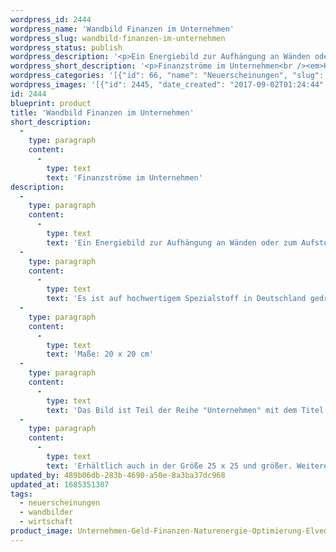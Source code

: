 ```yaml
---
wordpress_id: 2444
wordpress_name: 'Wandbild Finanzen im Unternehmen'
wordpress_slug: wandbild-finanzen-im-unternehmen
wordpress_status: publish
wordpress_description: '<p>Ein Energiebild zur Aufhängung an Wänden oder zum Aufstellen im Raum mit einem aktivierbaren Schwingungsfeld zu optimalen Finanzströmen im Unternehmen sowie in das Unternehmen hinein und hinaus.</p><p>Es ist auf hochwertigem Spezialstoff in Deutschland gedruckt und sorgfältig in Handarbeit auf Holzkeilrahmen aufgezogen. Laut Herstellerangaben ist der farbintensive Druck 70 Jahre lichtecht, waschbar und in einem umweltorientierten Verfahren hergestellt. Der Oberstoff ist mit einer Spezialbeschichtung unterfüttert, so dass, bei Aufhängung an der Wand, der rückseitige Holzrahmen auch bei hellen Farben unsichtbar ist. (In der Onlineansicht ist unser Bild mit einem Wasserzeichen geschützt. Wir bitten um Ihr Verständnis. Im Original ist der Schriftzung "Energiebilder Elveden Verlag" entfernt.)</p><p>Maße: 20 x 20 cm<br />Das Bild ist Teil der Reihe "Unternehmen" mit dem Titel "Unternehmen: Geldströme"</p><p>Erhältlich auch in der Größe 25 x 25 und größer. Weitere Größen oder andere Seitenverhältnisse, sind bis 200 cm individuell für Sie innerhalb weniger Tage herstellbar. Bitte kontaktieren Sie uns hierfür unter <a href="mailto:info@elvedenverlag.de">info@elvedenverlag.de</a>.</p><p><a href="https://my.feenbaum.de/anwendung-energie-wandbilder/">Anwendungshinweise</a></p>'
wordpress_short_description: '<p>Finanzströme im Unternehmen<br /><em>Hinweis: Das Kissen wird Ihnen ohne Wasserzeichen geliefert</em></p>'
wordpress_categories: '[{"id": 66, "name": "Neuerscheinungen", "slug": "neuerscheinungen"}, {"id": 24, "name": "Wandbilder", "slug": "wandbilder"}, {"id": 109, "name": "Wirtschaft", "slug": "wirtschaft"}]'
wordpress_images: '[{"id": 2445, "date_created": "2017-09-02T01:24:44", "date_created_gmt": "2017-09-01T21:24:44", "date_modified": "2017-09-02T01:24:44", "date_modified_gmt": "2017-09-01T21:24:44", "src": "https://my.feenbaum.de/wp-content/uploads/2017/09/Unternehmen-Geld-Finanzen-Naturenergie-Optimierung-Elvedenenergie_8x8.jpg", "name": "Unternehmen-Geld-Finanzen-Naturenergie-Optimierung-Elvedenenergie_8x8", "alt": ""}]'
id: 2444
blueprint: product
title: 'Wandbild Finanzen im Unternehmen'
short_description:
  -
    type: paragraph
    content:
      -
        type: text
        text: 'Finanzströme im Unternehmen'
description:
  -
    type: paragraph
    content:
      -
        type: text
        text: 'Ein Energiebild zur Aufhängung an Wänden oder zum Aufstellen im Raum mit einem aktivierbaren Schwingungsfeld zu optimalen Finanzströmen im Unternehmen sowie in das Unternehmen hinein und hinaus.'
  -
    type: paragraph
    content:
      -
        type: text
        text: 'Es ist auf hochwertigem Spezialstoff in Deutschland gedruckt und sorgfältig in Handarbeit auf Holzkeilrahmen aufgezogen. Laut Herstellerangaben ist der farbintensive Druck 70 Jahre lichtecht, waschbar und in einem umweltorientierten Verfahren hergestellt. Der Oberstoff ist mit einer Spezialbeschichtung unterfüttert, so dass, bei Aufhängung an der Wand, der rückseitige Holzrahmen auch bei hellen Farben unsichtbar ist. (In der Onlineansicht ist unser Bild mit einem Wasserzeichen geschützt. Wir bitten um Ihr Verständnis. Im Original ist der Schriftzung "Energiebilder Elveden Verlag" entfernt.)'
  -
    type: paragraph
    content:
      -
        type: text
        text: 'Maße: 20 x 20 cm'
  -
    type: paragraph
    content:
      -
        type: text
        text: 'Das Bild ist Teil der Reihe "Unternehmen" mit dem Titel "Unternehmen: Geldströme"'
  -
    type: paragraph
    content:
      -
        type: text
        text: 'Erhältlich auch in der Größe 25 x 25 und größer. Weitere Größen oder andere Seitenverhältnisse, sind bis 200 cm individuell für Sie innerhalb weniger Tage herstellbar. Bitte kontaktieren Sie uns hierfür unter info@elvedenverlag.de.'
updated_by: 489b06db-283b-4690-a50e-8a3ba37dc968
updated_at: 1685351307
tags:
  - neuerscheinungen
  - wandbilder
  - wirtschaft
product_image: Unternehmen-Geld-Finanzen-Naturenergie-Optimierung-Elvedenenergie_8x8.jpg
---
```

